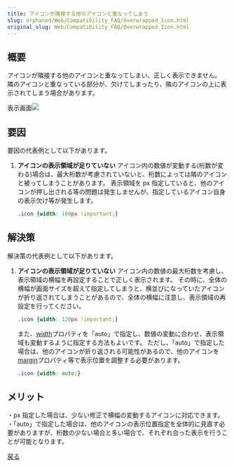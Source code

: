 ```yaml
---
title: アイコンが隣接する他のアイコンと重なってしまう
slug: orphaned/Web/Compatibility_FAQ/Overwrapped_Icon.html
original_slug: Web/Compatibility_FAQ/Overwrapped_Icon.html
---
```


## 概要

アイコンが隣接する他のアイコンと重なってしまい、正しく表示できません。
隣のアイコンと重なっている部分が、欠けてしまったり、隣のアイコンの上に表示されてしまう場合があります。

表示画面![](https://mdn.mozillademos.org/files/9993/0106.jpg)

## 要因

要因の代表例として以下があります。

1. **アイコンの表示領域が足りていない**
    アイコン内の数値が変動する(桁数が変わる)場合は、最大桁数が考慮されていないと、桁数によっては隣のアイコンと被ってしまうことがあります。
    表示領域を px 指定していると、他のアイコンが押し出される等の問題は発生しませんが、指定しているアイコン自身の表示欠け等が発生します。

    ```css
    .icon {width: 100px !important;}
    ```

## 解決策

解決策の代表例として以下があります。

1. **アイコンの表示領域が足りていない**
    アイコン内の数値の最大桁数を考慮し、表示領域の横幅を再設定することで正しく表示されます。
    その時に、全体の横幅が画面サイズを超えて指定してしまうと、横並びになっていたアイコンが折り返されてしまうことがあるので、全体の横幅に注意し、表示領域の再設定を行ってください。

    ```css
    .icon {width: 120px !important;}
    ```

    また、[width](/ja/docs/Web/CSS/width)プロパティを「auto」で指定し、数値の変動に合わせ、表示領域も変動するように指定する方法もよいです。
    ただし、「auto」で指定した場合は、他のアイコンが折り返される可能性があるので、他のアイコンを[margin](/ja/docs/Web/CSS/margin)プロパティ等で表示位置を調整する必要があります。

    ```css
    .icon {width: auto;}
    ```

## メリット

・px 指定した場合は、少ない修正で横幅の変動するアイコンに対応できます。
・「auto」で指定した場合は、他のアイコンの表示位置指定を全体的に見直す必要がありますが、桁数の少ない場合と多い場合で、それぞれ合った表示を行うことが可能となります。

[戻る](/ja/docs/Web/Compatibility_FAQ)
